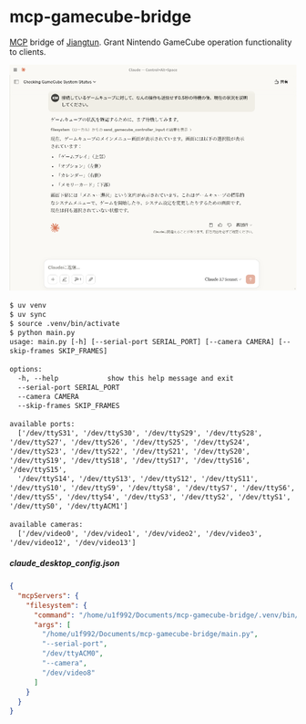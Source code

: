 # mcp-gamecube-bridge

[MCP](https://modelcontextprotocol.io/) bridge of [Jiangtun](https://github.com/u1f992/jiangtun). Grant Nintendo GameCube operation functionality to clients.

![](./screenshot.png)

```
$ uv venv
$ uv sync
$ source .venv/bin/activate
$ python main.py
usage: main.py [-h] [--serial-port SERIAL_PORT] [--camera CAMERA] [--skip-frames SKIP_FRAMES]

options:
  -h, --help            show this help message and exit
  --serial-port SERIAL_PORT
  --camera CAMERA
  --skip-frames SKIP_FRAMES

available ports:
  ['/dev/ttyS31', '/dev/ttyS30', '/dev/ttyS29', '/dev/ttyS28', '/dev/ttyS27', '/dev/ttyS26', '/dev/ttyS25', '/dev/ttyS24', '/dev/ttyS23', '/dev/ttyS22', '/dev/ttyS21', '/dev/ttyS20', '/dev/ttyS19', '/dev/ttyS18', '/dev/ttyS17', '/dev/ttyS16', '/dev/ttyS15',
  '/dev/ttyS14', '/dev/ttyS13', '/dev/ttyS12', '/dev/ttyS11', '/dev/ttyS10', '/dev/ttyS9', '/dev/ttyS8', '/dev/ttyS7', '/dev/ttyS6', '/dev/ttyS5', '/dev/ttyS4', '/dev/ttyS3', '/dev/ttyS2', '/dev/ttyS1', '/dev/ttyS0', '/dev/ttyACM1']

available cameras:
  ['/dev/video0', '/dev/video1', '/dev/video2', '/dev/video3', '/dev/video12', '/dev/video13']
```

##### claude_desktop_config.json

```json
{
  "mcpServers": {
    "filesystem": {
      "command": "/home/u1f992/Documents/mcp-gamecube-bridge/.venv/bin/python",
      "args": [
        "/home/u1f992/Documents/mcp-gamecube-bridge/main.py",
        "--serial-port",
        "/dev/ttyACM0",
        "--camera",
        "/dev/video8"
      ]
    }
  }
}
```
